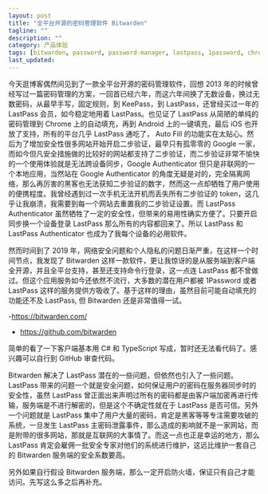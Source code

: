 ```yaml
---
layout: post
title: "全平台开源的密码管理软件 Bitwarden"
tagline: ""
description: ""
category: 产品体验
tags: [bitwarden, password, password-manager, lastpass, 1password, chrome, cross-platform]
last_updated:
---
```


今天逛博客偶然间见到了一款全平台开源的密码管理软件，回想 2013 年的时候曾经写过一篇密码管理的方案，一回首已经六年，而这六年间换了无数设备，换过无数密码，从最早手写，固定规则，到 KeePass，到 LastPass，还曾经买过一年的 LastPass 会员，如今稳定地用着 LastPass。也见证了 LastPass 从简陋的单纯的密码管理到 Chrome 上的自动填充，再到 Android 上的一键填充，最后 iOS 也开放了支持，所有的平台几乎 LastPass 通吃了， Auto Fill 的功能实在太贴心。然后为了增加安全性很多网站开始开启二步验证，最早只有孤零零的 Google 一家，而如今但凡安全措施做的比较好的网站都支持了二步验证，而二步验证非常不愉快的一个使用体验就是无法跨设备同步，Google Authenticator 但只是非联网的一个本地应用，当然站在 Google Authenticator 的角度无疑是对的，完全隔离网络，那么再厉害的黑客也无法获知二步验证的数字，然而这一点却牺牲了用户使用的便携程度。我曾经遇到过一次手机无法开机而丢失所有二步验证的 token，这几乎让我崩溃，我需要到每一个网站去重置我的二步验证设置。而 LastPass Authenticator 虽然牺牲了一定的安全性，但带来的易用性确实方便了。只要开启同步换一个设备登录 LastPass 那么所有的内容都回来了。所以 LastPass 和 LastPass Authenticator 也成为了我每个设备的必用软件。

然而时间到了 2019 年，网络安全问题和个人隐私的问题日渐严重，在这样一个时间节点，我发现了 Bitwarden 这样一款软件，更让我惊讶的是从服务端到客户端全开源，并且全平台支持，甚至还支持命令行登录，这一点连 LastPass 都不曾做过。但这个应用服务如今还依然不流行，大多数的潜在用户都被 1Password 或者 LastPass 这样的服务提供方吸收了。基于这样的理由，虽然目前可能自动填充的功能还不及 LastPass, 但 Bitwarden 还是非常值得一试。

-<https://bitwarden.com/>
- <https://github.com/bitwarden>

简单的看了一下客户端基本用 C# 和 TypeScript 写成，暂时还无法看代码了。感兴趣可以自行到 GitHub 审查代码。

Bitwarden 解决了 LastPass 潜在的一些问题，但依然也引入了一些问题。LastPass 带来的问题一个就是安全问题，如何保证用户的密码在服务器同步时的安全性，虽然 LastPass 曾正面出来声明过所有的密码都是由客户端加密再进行传输，服务端是不进行解密的，但是这个不确定性就在于 LastPass 是否可信。另外一个问题就是 LastPass 集中了用户大量的密码，肯定是黑客等等专注需要攻破的系统，一旦发生 LastPass 主密码泄露事件，那么造成的影响就不是一家网站，而是附带的很多网站，那就是互联网的大事情了。而这一点也正是幸运的地方，那么 LastPass 肯定会雇佣一批安全专家对他们的系统进行维护，这远比维护一套自己的 Bitwarden 服务端的安全系数要高。

另外如果自行假设 Bitwarden 服务端，那么一定开启防火墙，保证只有自己才能访问。先写这么多之后再补充。
